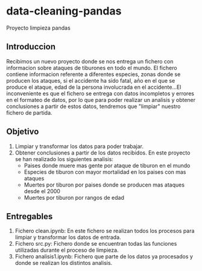 # data-cleaning-pandas

Proyecto limpieza pandas

## Introduccion

Recibimos un nuevo proyecto donde se nos entrega un fichero con informacion sobre ataques de tiburones en todo el mundo.
El fichero contiene informacion referente a diferentes especies, zonas donde se producen los ataques, si el accidente ha sido fatal, 
año en el que se produce el ataque, edad de la persona involucrada en el accidente...El inconveniente es que el fichero se entrega con 
datos incompletos y errores en el formateo de datos, por lo que para poder realizar un analisis y obtener conclusiones a partir de estos datos, tendremos que "limpiar" nuestro fichero de partida. 


## Objetivo

1. Limpiar y transformar los datos para poder trabajar.
2. Obtener conclusiones a partir de los datos recibidos. En este proyecto se han realizado los siguientes analisis: 
    - Paises donde muere mas gente por ataque de tiburon en el mundo
    - Especies de tiburon con mayor mortalidad en los paises con mas ataques
    - Muertes por tiburon por paises donde se producen mas ataques desde el 2000
    - Muertes por tiburon por rangos de edad


## Entregables

1. Fichero clean.ipynb: En este fichero se realizan todos los procesos para limpiar y transformar los datos de entrada.
2. Fichero src.py: Fichero donde se encuentran todas las funciones utilizadas durante el proceso de limpieza.
3. Fichero analisis1.ipynb: Fichero que parte de los datos ya procesados y donde se realizan los distintos analisis. 